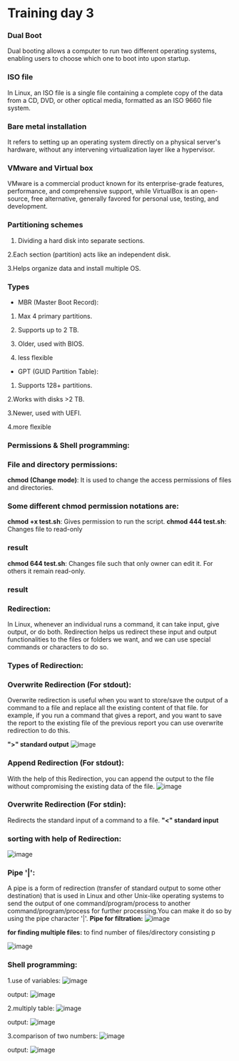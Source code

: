 # Training day 3

### Dual Boot
Dual booting allows a computer to run two different operating systems, enabling users to choose which one to boot into upon startup.

### ISO file
In Linux, an ISO file is a single file containing a complete copy of the data from a CD, DVD, or other optical media, formatted as an ISO 9660 file system. 

### Bare metal installation
It refers to setting up an operating system directly on a physical server's hardware, without any intervening virtualization layer like a hypervisor.

### VMware and Virtual box
VMware is a commercial product known for its enterprise-grade features, performance, and comprehensive support, while VirtualBox is an open-source, free alternative, generally favored for personal use, testing, and development. 

### Partitioning schemes
1. Dividing a hard disk into separate sections.

2.Each section (partition) acts like an independent disk.

3.Helps organize data and install multiple OS.

### Types
- MBR (Master Boot Record):

1. Max 4 primary partitions.

2. Supports up to 2 TB.

3. Older, used with BIOS.

4. less flexible

- GPT (GUID Partition Table):

1. Supports 128+ partitions.

2.Works with disks >2 TB.

3.Newer, used with UEFI.

4.more flexible

### Permissions & Shell programming:
### File and directory permissions:

**chmod (Change mode)**: It is used to change the access permissions of files and directories.

### Some different chmod permission notations are:
**chmod +x test.sh**: Gives permission to run the script.
**chmod 444 test.sh**: Changes file to read-only

### result


**chmod 644 test.sh**: Changes file such that only owner can edit it. For others it remain read-only.



### result


### Redirection:
In Linux, whenever an individual runs a command, it can take input, give output, or do both. Redirection helps us redirect these input and output functionalities to the files or folders we want, and we can use special commands or characters to do so.

### Types of Redirection:

### Overwrite Redirection (For stdout):
Overwrite redirection is useful when you want to store/save the output of a command to a file and replace all the existing content of that file. for example, if you run a command that gives a report, and you want to save the report to the existing file of the previous report you can use overwrite redirection to do this. 

**">" standard output**
![image](https://github.com/user-attachments/assets/490f02ed-2988-410a-b1ec-3ec168ad0d0a)


### Append Redirection (For stdout): 
With the help of this Redirection, you can append the output to the file without compromising the existing data of the file.
![image](https://github.com/user-attachments/assets/ff0e161f-a6e9-4124-ba7a-9a5b59daf306)



### Overwrite Redirection (For stdin):
Redirects the standard input of a command to a file.
**"<" standard input**

### sorting with help of Redirection:
![image](https://github.com/user-attachments/assets/8b74cef9-c076-43c6-ab56-a64962de290d)

### Pipe '|':
A pipe is a form of redirection (transfer of standard output to some other destination) that is used in Linux and other Unix-like operating systems to send the output of one command/program/process to another command/program/process for further processing.You can make it do so by using the pipe character '|'. 
**Pipe for filtration:**
![image](https://github.com/user-attachments/assets/8808cfb7-0107-4e26-b945-9fe2e2d39847)

**for finding multiple files:**
to find number of files/directory consisting p

![image](https://github.com/user-attachments/assets/0d25e490-2d83-468c-a37c-4b7c3ec27ab2)




### Shell programming:
1.use of variables:
![image](https://github.com/user-attachments/assets/a721b6bd-5557-46b5-880f-a219fa7ddbbf)

output:
![image](https://github.com/user-attachments/assets/93160168-e7de-48fa-bd31-146bf32f09a7)

2.multiply table:
![image](https://github.com/user-attachments/assets/9c73142a-c9ba-43ec-aa95-4cc07a2ec1f5)

output:
![image](https://github.com/user-attachments/assets/fe4da1e0-537d-430a-aa24-09fb4170635f)

3.comparison of two numbers:
![image](https://github.com/user-attachments/assets/d8bfa897-1225-4770-8c2f-3805bcacad69)

output:
![image](https://github.com/user-attachments/assets/1d3a9c57-3120-45e5-a0b4-74abb0c26f91)
